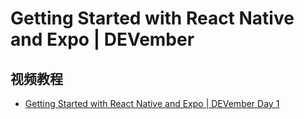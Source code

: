 # Getting Started with React Native and Expo | DEVember

## 视频教程

- [Getting Started with React Native and Expo | DEVember Day 1](https://www.youtube.com/live/bIQII7gTXDE?si=wmsmY7iIYYXHpvd9)
